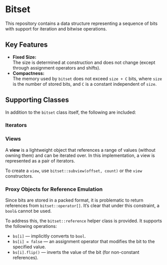 # Bitset

This repository contains a data structure representing a sequence of bits with support for iteration and bitwise operations.

## Key Features

- **Fixed Size:**  
  The size is determined at construction and does not change (except through assignment operators and shifts).
- **Compactness:**  
  The memory used by `bitset` does not exceed `size + C` bits, where `size` is the number of stored bits, and `C` is a constant independent of `size`.

## Supporting Classes

In addition to the `bitset` class itself, the following are included:

### Iterators

### Views

A **view** is a lightweight object that references a range of values (without owning them) and can be iterated over. In this implementation, a view is represented as a pair of iterators.

To create a `view`, use `bitset::subview(offset, count)` or the `view` constructors.

### Proxy Objects for Reference Emulation

Since bits are stored in a packed format, it is problematic to return references from `bitset::operator[]`. It’s clear that under this constraint, a `bool&` cannot be used.

To address this, the `bitset::reference` helper class is provided. It supports the following operations:

- `bs[i]` &mdash; implicitly converts to `bool`.
- `bs[i] = false` &mdash; an assignment operator that modifies the bit to the specified value.
- `bs[i].flip()` &mdash; inverts the value of the bit (for non-constant references).
